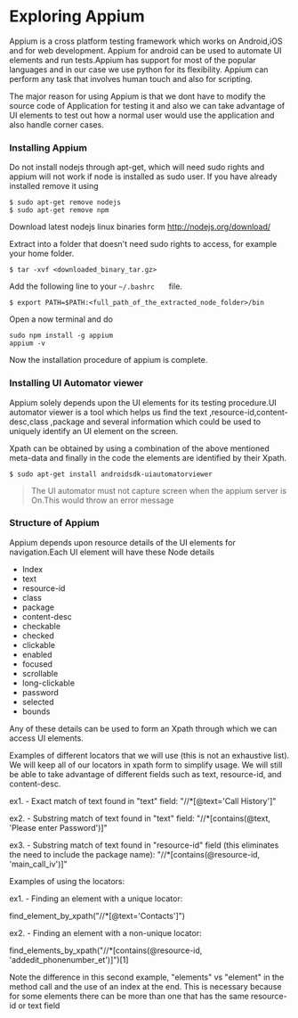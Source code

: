 # Exploring Appium 

Appium is a cross platform testing framework which works on Android,iOS and for web development.
Appium for android can be used to automate UI elements and run tests.Appium has support for most of the popular languages and in our case we use python for its flexibility.
Appium can perform any task that involves human touch and also for scripting.

The major reason for using Appium is that we dont have to modify the source code of Application for testing it and also we can take advantage of UI elements to test out how a normal user would use the application and also handle corner cases.

### Installing Appium 


Do not install nodejs through apt-get, which will need sudo rights and appium will not work if node is installed as sudo user. If you have already installed remove it using

```
$ sudo apt-get remove nodejs
$ sudo apt-get remove npm
```

Download latest nodejs linux binaries form http://nodejs.org/download/

Extract into a folder that doesn't need sudo rights to access, for example your home folder.

```
$ tar -xvf <downloaded_binary_tar.gz>
```

<p>Add the following line to your <code>~/.bashrc   </code>   file.</p>

```
$ export PATH=$PATH:<full_path_of_the_extracted_node_folder>/bin
```

Open a now terminal and do

```
sudo npm install -g appium
appium -v 
```

Now the installation procedure of appium is complete.

### Installing UI Automator viewer

Appium solely depends upon the UI elements for its testing procedure.UI automator viewer is a tool which helps us find the text ,resource-id,content-desc,class ,package and several information which could be used to uniquely identify an UI element on the screen.

Xpath can be obtained by using a combination of the above mentioned meta-data and finally in the code the elements are identified by their Xpath.

```
$ sudo apt-get install androidsdk-uiautomatorviewer
```

> The UI automator must not capture screen when the appium server is On.This would throw an error message



### Structure of Appium 

Appium depends upon resource details of the UI elements for navigation.Each UI element will have these Node details 
* Index
* text
* resource-id
* class
* package
* content-desc
* checkable
* checked
* clickable
* enabled
* focused
* scrollable
* long-clickable
* password
* selected
* bounds

Any of these details can be used to form an Xpath through which we can access UI elements.

Examples of different locators that we will use (this is not an exhaustive list). We will keep all of our locators in xpath form
to simplify usage. We will still be able to take advantage of different fields such as text, resource-id, and content-desc.

ex1. - Exact match of text found in "text" field: "//*[@text='Call History']"

ex2. - Substring match of text found in "text" field: "//*[contains(@text, 'Please enter Password')]"

ex3. - Substring match of text found in "resource-id" field (this eliminates the need to include the package name): "//*[contains(@resource-id, 'main_call_iv')]"


Examples of using the locators:

ex1. - Finding an element with a unique locator:

find_element_by_xpath("//*[@text='Contacts']")

ex2. - Finding an element with a non-unique locator:

find_elements_by_xpath("//*[contains(@resource-id, 'addedit_phonenumber_et')]")[1]

Note the difference in this second example, "elements" vs "element" in the method call and the use of an index at the end. This is necessary because for some elements 
there can be more than one that has the same resource-id or text field




